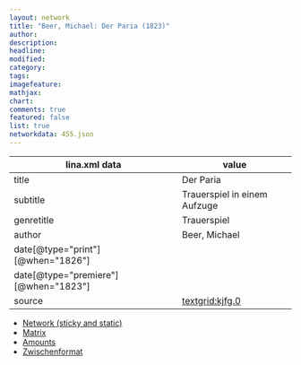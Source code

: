 ```yaml
---
layout: network
title: "Beer, Michael: Der Paria (1823)"
author:
description:
headline:
modified:
category:
tags:
imagefeature: 
mathjax: 
chart: 
comments: true
featured: false
list: true
networkdata: 455.json
---
```

lina.xml data  | value
------------- | -------------
title|Der Paria
subtitle|Trauerspiel in einem Aufzuge
genretitle|Trauerspiel
author|Beer, Michael
date[@type="print"][@when="1826"]|
date[@type="premiere"][@when="1823"]|
source|[textgrid:kjfg.0](https://textgridlab.org/1.0/tgcrud-public/rest/textgrid:kjfg.0/data)



* [Network (sticky and static)](/network455)
* [Matrix](/matrix455)
* [Amounts](/amounts455)
* [Zwischenformat](/lina455 )
